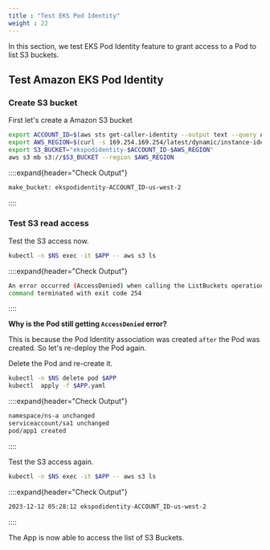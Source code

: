 ```yaml
---
title : "Test EKS Pod Identity"
weight : 22
---
```


In this section, we test EKS Pod Identity feature to grant access to a Pod to list S3 buckets.


## Test Amazon EKS Pod Identity

### Create S3 bucket 

First let's create a Amazon S3 bucket

```bash
export ACCOUNT_ID=$(aws sts get-caller-identity --output text --query Account)
export AWS_REGION=$(curl -s 169.254.169.254/latest/dynamic/instance-identity/document | jq -r '.region')
export S3_BUCKET="ekspodidentity-$ACCOUNT_ID-$AWS_REGION"
aws s3 mb s3://$S3_BUCKET --region $AWS_REGION
```

::::expand{header="Check Output"}
```bash
make_bucket: ekspodidentity-ACCOUNT_ID-us-west-2
```
::::

### Test S3 read access

Test the S3 access now.

```bash
kubectl -n $NS exec -it $APP -- aws s3 ls
```

::::expand{header="Check Output"}
```bash
An error occurred (AccessDenied) when calling the ListBuckets operation: Access Denied
command terminated with exit code 254
```
::::

**Why is the Pod still getting `AccessDenied` error?**

This is because the Pod Identity association was created `after` the Pod was created.  So let's re-deploy the Pod again. 

Delete the Pod and re-create it.

```bash
kubectl -n $NS delete pod $APP
kubectl  apply -f $APP.yaml
```

::::expand{header="Check Output"}
```bash
namespace/ns-a unchanged
serviceaccount/sa1 unchanged
pod/app1 created
```
::::


Test the S3 access again.

```bash
kubectl -n $NS exec -it $APP -- aws s3 ls
```

::::expand{header="Check Output"}
```bash
2023-12-12 05:28:12 ekspodidentity-ACCOUNT_ID-us-west-2
```
::::

The App is now able to access the list of S3 Buckets.


